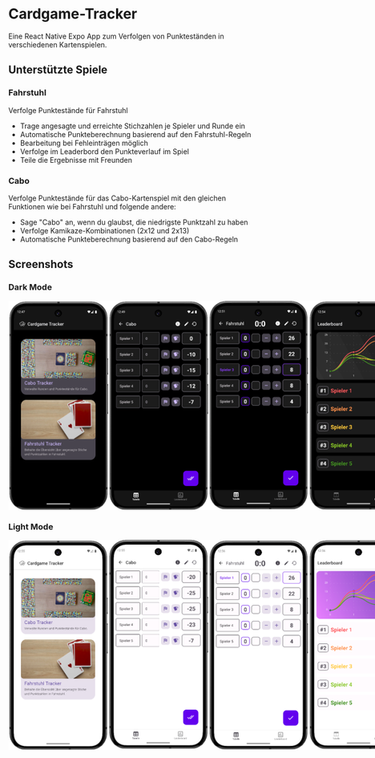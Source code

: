 # Cardgame-Tracker
Eine React Native Expo App zum Verfolgen von Punkteständen in verschiedenen Kartenspielen.

## Unterstützte Spiele

### Fahrstuhl
Verfolge Punktestände für Fahrstuhl
- Trage angesagte und erreichte Stichzahlen je Spieler und Runde ein
- Automatische Punkteberechnung basierend auf den Fahrstuhl-Regeln
- Bearbeitung bei Fehleinträgen möglich
- Verfolge im Leaderbord den Punkteverlauf im Spiel
- Teile die Ergebnisse mit Freunden

### Cabo
Verfolge Punktestände für das Cabo-Kartenspiel mit den gleichen Funktionen wie bei Fahrstuhl und folgende andere:
- Sage "Cabo" an, wenn du glaubst, die niedrigste Punktzahl zu haben
- Verfolge Kamikaze-Kombinationen (2x12 und 2x13)
- Automatische Punkteberechnung basierend auf den Cabo-Regeln

## Screenshots

### Dark Mode

<div style="display: flex; flex-direction: row; justify-content: space-around;">
    <img src="assets/screenshots/home_dark.png" alt="Home Screen" width="200">
    <img src="assets/screenshots/cabo_dark.png" alt="Cabo Tracker" width="200">
    <img src="assets/screenshots/fahrstuhl_dark.png" alt="Fahrstuhl Tracker" width="200">
    <img src="assets/screenshots/leaderboard_fahrstuhl_dark.png" alt="Leaderboard" width="200">
</div>

### Light Mode

<div style="display: flex; flex-direction: row; justify-content: space-around;">
    <img src="assets/screenshots/home_light.png" alt="Home Screen" width="200">
    <img src="assets/screenshots/cabo_light.png" alt="Cabo Tracker" width="200">
    <img src="assets/screenshots/fahrstuhl_light.png" alt="Fahrstuhl Tracker" width="200">
    <img src="assets/screenshots/leaderboard_fahrstuhl_light.png" alt="Leaderboard" width="200">
</div>